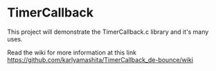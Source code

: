 # TimerCallback
This project will demonstrate the TimerCallback.c library and it's many uses.

Read the wiki for more information at this link https://github.com/karlyamashita/TimerCallback_de-bounce/wiki


